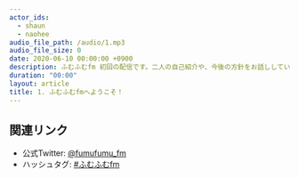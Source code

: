 ```yaml
---
actor_ids:
  - shaun
  - naohee
audio_file_path: /audio/1.mp3
audio_file_size: 0
date: 2020-06-10 00:00:00 +0900
description: ふむふむfm 初回の配信です。二人の自己紹介や、今後の方針をお話ししています。
duration: "00:00"
layout: article
title: 1. ふむふむfmへようこそ！
---
```


## 関連リンク

- 公式Twitter: [@fumufumu_fm](https://twitter.com/fumufumu_fm)
- ハッシュタグ: [#ふむふむfm](https://twitter.com/hashtag/ふむふむfm?src=hash)

